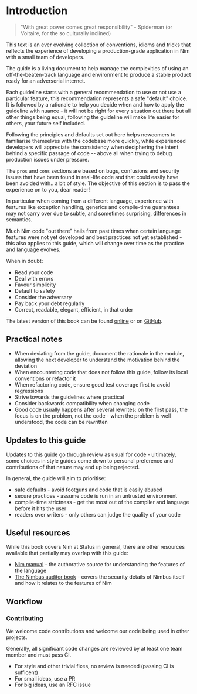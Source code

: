 # Introduction

> "With great power comes great responsibility" - Spiderman (or Voltaire, for the so culturally inclined)

This text is an ever evolving collection of conventions, idioms and tricks that reflects the experience of developing a production-grade application in Nim with a small team of developers.

The guide is a living document to help manage the complexities of using an off-the-beaten-track language and environment to produce a stable product ready for an adverserial internet.

Each guideline starts with a general recommendation to use or not use a particular feature, this recommendation represents a safe "default" choice. It is followed by a rationale to help you decide when and how to apply the guideline with nuance - it will not be right for every situation out there but all other things being equal, following the guideline will make life easier for others, your future self included.

Following the principles and defaults set out here helps newcomers to familiarise themselves with the codebase more quickly, while experienced developers will appreciate the consistency when deciphering the intent behind a specific passage of code -- above all when trying to debug production issues under pressure.

The `pros` and `cons` sections are based on bugs, confusions and security issues that have been found in real-life code and that could easily have been avoided with.. a bit of style. The objective of this section is to pass the experience on to you, dear reader!

In particular when coming from a different language, experience with features like exception handling, generics and compile-time guarantees may not carry over due to subtle, and sometimes surprising, differences in semantics.

Much Nim code "out there" hails from past times when certain language features were not yet developed and best practices not yet established - this also applies to this guide, which will change over time as the practice and language evolves.

When in doubt:

* Read your code
* Deal with errors
* Favour simplicity
* Default to safety
* Consider the adversary
* Pay back your debt regularly
* Correct, readable, elegant, efficient, in that order

The latest version of this book can be found [online](https://status-im.github.io/nim-style-guide/) or on [GitHub](https://github.com/status-im/nim-style-guide/).

<!-- toc -->

## Practical notes

* When deviating from the guide, document the rationale in the module, allowing the next developer to understand the motivation behind the deviation
* When encountering code that does not follow this guide, follow its local conventions or refactor it
* When refactoring code, ensure good test coverage first to avoid regressions
* Strive towards the guidelines where practical
* Consider backwards compatibility when changing code
* Good code usually happens after several rewrites: on the first pass, the focus is on the problem, not the code - when the problem is well understood, the code can be rewritten

## Updates to this guide

Updates to this guide go through review as usual for code - ultimately, some choices in style guides come down to personal preference and contributions of that nature may end up being rejected.

In general, the guide will aim to prioritise:

* safe defaults - avoid footguns and code that is easily abused
* secure practices - assume code is run in an untrusted environment
* compile-time strictness - get the most out of the compiler and language before it hits the user
* readers over writers - only others can judge the quality of your code

## Useful resources

While this book covers Nim at Status in general, there are other resources available that partially may overlap with this guide:

* [Nim manual](https://nim-lang.org/docs/manual.html) - the authorative source for understanding the features of the language
* [The Nimbus auditor book](https://nimbus.guide/auditors-book/) - covers the security details of Nimbus itself and how it relates to the features of Nim

## Workflow

### Contributing

We welcome code contributions and welcome our code being used in other projects.

Generally, all significant code changes are reviewed by at least one team member and must pass CI.

* For style and other trivial fixes, no review is needed (passing CI is sufficent)
* For small ideas, use a PR
* For big ideas, use an RFC issue
